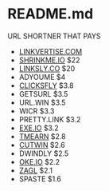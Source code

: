 # README.md
URL SHORTNER THAT PAYS

- [LINKVERTISE.COM](https://publisher.linkvertise.com/ac/1017482)
- [SHRINKME.IO](https://shrinkme.io/ref/ishandutta2007) $22
- [LINKSLY.CO](https://linksly.co/ref/ishandutta2007) $20
- ADYOUME $4
- [CLICKSFLY](https://clicksfly.com/ref/ishandutta2007) $3.8
- GETSURL $3.5
- URL.WIN $3.5
- WICR $3.3
- PRETTY.LINK $3.2
- [EXE.IO](https://exe.io/ref/ishandutta2007) $3.2
- [TMEARN](https://tmearn.net/ref/ishandutta2007) $2.8
- [CUTWIN](https://cutwin.com/ref/10155932283918649) $2.6
- DWINDLY $2.5
- [OKE.IO](https://oke.io/ref/ishandutta2007) $2.2
- [ZAGL](https://zee.gl/ref/10155920842323649) $2.1
- SPASTE $1.6
